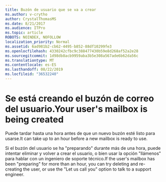 ```yaml
---
title: Buzón de usuario que se va a crear
ms.author: v-crytho
author: CrystalThomasMS
ms.date: 8/21/2017
ms.audience: ITPro
ms.topic: article
ROBOTS: NOINDEX, NOFOLLOW
localization_priority: Normal
ms.assetid: 6ad981b2-cb62-4495-b852-88df10299fe3
ms.openlocfilehash: 4330242cfbc9c388477430b59e8d268af52a2e28
ms.sourcegitcommit: 1d98db8acb9959aba3b5e308a567ade6b62da56c
ms.translationtype: MT
ms.contentlocale: es-ES
ms.lasthandoff: 08/22/2019
ms.locfileid: "36532240"
---
```

# <a name="your-users-mailbox-is-being-created"></a><span data-ttu-id="8723c-102">Se está creando el buzón de correo del usuario.</span><span class="sxs-lookup"><span data-stu-id="8723c-102">Your user's mailbox is being created</span></span>

<span data-ttu-id="8723c-103">Puede tardar hasta una hora antes de que un nuevo buzón esté listo para usarse.</span><span class="sxs-lookup"><span data-stu-id="8723c-103">It can take up to an hour before a new mailbox is ready to use.</span></span>
  
<span data-ttu-id="8723c-104">Si el buzón del usuario se ha "preparando" durante más de una hora, puede intentar eliminar y volver a crear el usuario, o bien usar la opción "llámenos" para hablar con un ingeniero de soporte técnico.</span><span class="sxs-lookup"><span data-stu-id="8723c-104">If the user's mailbox has been "preparing" for more than an hour, you can try deleting and re-creating the user, or use the "Let us call you" option to talk to a support engineer.</span></span>
  


